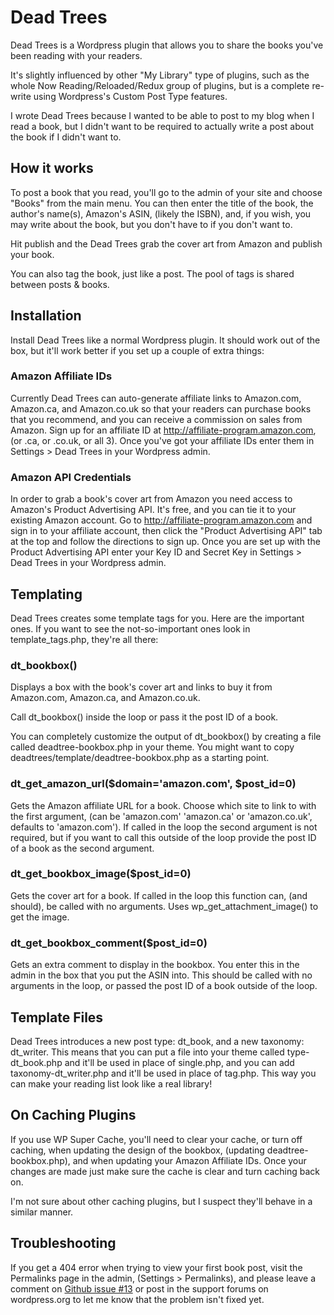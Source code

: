 # Dead Trees
Dead Trees is a Wordpress plugin that allows you to share the books you've been reading with your readers.

It's slightly influenced by other "My Library" type of plugins, such as the whole Now Reading/Reloaded/Redux group of plugins, but is a complete re-write using Wordpress's Custom Post Type features.

I wrote Dead Trees because I wanted to be able to post to my blog when I read a book, but I didn't want to be required to actually write a post about the book if I didn't want to.

## How it works
To post a book that you read, you'll go to the admin of your site and choose "Books" from the main menu. You can then enter the title of the book, the author's name(s), Amazon's ASIN, (likely the ISBN), and, if you wish, you may write about the book, but you don't have to if you don't want to. 

Hit publish and the Dead Trees grab the cover art from Amazon and publish your book.

You can also tag the book, just like a post. The pool of tags is shared between posts & books.

## Installation
Install Dead Trees like a normal Wordpress plugin. It should work out of the box, but it'll work better if you set up a couple of extra things:

### Amazon Affiliate IDs
Currently Dead Trees can auto-generate affiliate links to Amazon.com, Amazon.ca, and Amazon.co.uk so that your readers can purchase books that you recommend, and you can receive a commission on sales from Amazon. Sign up for an affiliate ID at http://affiliate-program.amazon.com, (or .ca, or .co.uk, or all 3). Once you've got your affiliate IDs enter them in Settings > Dead Trees in your Wordpress admin.

### Amazon API Credentials
In order to grab a book's cover art from Amazon you need access to Amazon's Product Advertising API. It's free, and you can tie it to your existing Amazon account. Go to http://affiliate-program.amazon.com and sign in to your affiliate account, then click the "Product Advertising API" tab at the top and follow the directions to sign up. Once you are set up with the Product Advertising API enter your Key ID and Secret Key in Settings > Dead Trees in your Wordpress admin.

## Templating
Dead Trees creates some template tags for you. Here are the important ones. If you want to see the not-so-important ones look in template_tags.php, they're all there:

### dt_bookbox()
Displays a box with the book's cover art and links to buy it from Amazon.com, Amazon.ca, and Amazon.co.uk.

Call dt_bookbox() inside the loop or pass it the post ID of a book.

You can completely customize the output of dt_bookbox() by creating a file called deadtree-bookbox.php in your theme. You might want to copy deadtrees/template/deadtree-bookbox.php as a starting point.

### dt_get_amazon_url($domain='amazon.com', $post_id=0)
Gets the Amazon affiliate URL for a book.
Choose which site to link to with the first argument, (can be 'amazon.com' 'amazon.ca' or 'amazon.co.uk', defaults to 'amazon.com'). If called in the loop the second argument is not required, but if you want to call this outside of the loop provide the post ID of a book as the second argument.

### dt_get_bookbox_image($post_id=0)
Gets the cover art for a book. If called in the loop this function can, (and should), be called with no arguments. Uses wp_get_attachment_image() to get the image.

### dt_get_bookbox_comment($post_id=0)
Gets an extra comment to display in the bookbox. You enter this in the admin in the box that you put the ASIN into. This should be called with no arguments in the loop, or passed the post ID of a book outside of the loop.

## Template Files
Dead Trees introduces a new post type: dt_book, and a new taxonomy: dt_writer. This means that you can put a file into your theme called type-dt_book.php and it'll be used in place of single.php, and you can add taxonomy-dt_writer.php and it'll be used in place of tag.php. This way you can make your reading list look like a real library!

## On Caching Plugins
If you use WP Super Cache, you'll need to clear your cache, or turn off caching, when updating the design of the bookbox, (updating deadtree-bookbox.php), and when updating your Amazon Affiliate IDs. Once your changes are made just make sure the cache is clear and turn caching back on.

I'm not sure about other caching plugins, but I suspect they'll behave in a similar manner.

## Troubleshooting
If you get a 404 error when trying to view your first book post, visit the Permalinks page in the admin, (Settings > Permalinks), and please leave a comment on [Github issue #13](https://github.com/jbeales/DeadTrees/issues/13) or post in the support forums on wordpress.org to let me know that the problem isn't fixed yet.